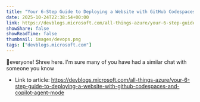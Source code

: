 ```yaml
---
title: "Your 6-Step Guide to Deploying a Website with GitHub Codespaces and Copilot agent mode"
date: 2025-10-24T22:38:54+00:00
link: https://devblogs.microsoft.com/all-things-azure/your-6-step-guide-to-deploying-a-website-with-github-codespaces-and-copilot-agent-mode
showShare: false
showReadTime: false
thumbnail: images/devops.png
tags: ["devblogs.microsoft.com"]
---
```

👋everyone! Shree here. I'm sure many of you have had a similar chat with someone you know

- Link to article: https://devblogs.microsoft.com/all-things-azure/your-6-step-guide-to-deploying-a-website-with-github-codespaces-and-copilot-agent-mode